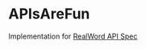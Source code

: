 # APIsAreFun

Implementation for [RealWord API Spec](https://github.com/gothinkster/realworld/tree/master/api)
